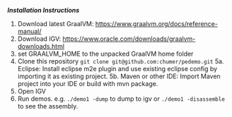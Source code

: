 
***Installation Instructions***

1. Download latest GraalVM: https://www.graalvm.org/docs/reference-manual/
2. Download IGV: https://www.oracle.com/downloads/graalvm-downloads.html
3. set GRAALVM_HOME to the unpacked GraalVM home folder
4. Clone this repository `git clone git@github.com:chumer/pedemo.git`
5a. Eclipse: Install eclipse m2e plugin and use existing eclipse config by importing it as existing project.
5b. Maven or other IDE: Import Maven project into your IDE or build with mvn package. 
6. Open IGV
7. Run demos. e.g. `./demo1 -dump` to dump to igv or `./demo1 -disassemble` to see the assembly.


